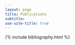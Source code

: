 ```yaml
---
layout: page
title: Publications
subtitle: 
use-site-title: true
---
```


{% include bibliography.html %}